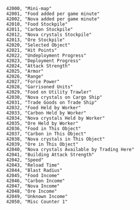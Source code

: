 ﻿```text
42000, "Mini-map"
42001, "Food added per game minute"
42002, "Nova added per game minute"
42010, "Food Stockpile"
42011, "Carbon Stockpile"
42012, "Nova crystals Stockpile"
42013, "Ore Stockpile"
42020, "Selected Object"
42021, "Hit Points"
42022, "Undeployment Progress"
42023, "Deployment Progress"
42024, "Attack Strength"
42025, "Armor"
42026, "Range"
42027, "Force Power"
42028, "Garrisoned Units"
42029, "Food on Utility Trawler"
42030, "Nova crystals on Cargo Ship"
42031, "Trade Goods on Trade Ship"
42032, "Food Held by Worker"
42033, "Carbon Held by Worker"
42034, "Nova crystals Held by Worker"
42035, "Ore Held by Worker"
42036, "Food in This Object"
42037, "Carbon in This Object"
42038, "Nova crystals in This Object"
42039, "Ore in This Object"
42040, "Nova crystals Available by Trading Here"
42041, "Building Attack Strength"
42042, "Speed"
42043, "Reload Time"
42044, "Blast Radius"
42045, "Food Income"
42046, "Carbon Income"
42047, "Nova Income"
42048, "Ore Income"
42049, "Unknown Income"
42050, "Misc Counter 1"
```